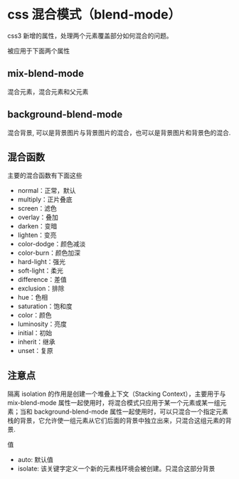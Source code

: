 # css 混合模式（blend-mode）

css3 新增的属性，处理两个元素覆盖部分如何混合的问题。

被应用于下面两个属性

## mix-blend-mode

混合元素，混合元素和父元素

## background-blend-mode

混合背景, 可以是背景图片与背景图片的混合，也可以是背景图片和背景色的混合.

## 混合函数

主要的混合函数有下面这些

- normal：正常，默认
- multiply：正片叠底
- screen：滤色
- overlay：叠加
- darken：变暗
- lighten：变亮
- color-dodge：颜色减淡
- color-burn：颜色加深
- hard-light：强光
- soft-light：柔光
- difference：差值
- exclusion：排除
- hue：色相
- saturation：饱和度
- color：颜色
- luminosity：亮度
- initial：初始
- inherit：继承
- unset：复原

## 注意点

隔离 isolation 的作用是创建一个堆叠上下文（Stacking Context），主要用于与 mix-blend-mode 属性一起使用时，将混合模式只应用于某一个元素或某一组元素；当和 background-blend-mode 属性一起使用时，可以只混合一个指定元素栈的背景，它允许使一组元素从它们后面的背景中独立出来，只混合这组元素的背景.

值

- auto: 默认值
- isolate: 该关键字定义一个新的元素栈环境会被创建。只混合这部分背景
